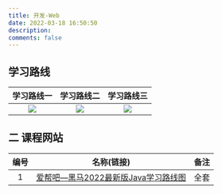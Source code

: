 ```yaml
---
title: 开发-Web
date: 2022-03-18 16:50:50
description: 
comments: false
---
```


##  学习路线

| 学习路线一 | 学习路线二 | 学习路线三 |
| :--------: | :--------: | :--------: |
|   ![][1]   |   ![][2]   |   ![][3]   |

## 二 课程网站

| 编号 |                          名称(链接)                          | 备注 |
| :--: | :----------------------------------------------------------: | :--: |
|  1   | [爱帮吧—黑马2022最新版Java学习路线图](http://www.28828.net/22931.html) | 全套 |



[1]:https://cdn.jsdelivr.net/gh/PGzxc/CDN/blog-learn-route/web-Learning-route-1.jpg
[2]:https://cdn.jsdelivr.net/gh/PGzxc/CDN/blog-learn-route/web-Learning-route-2.jpg
[3]:https://cdn.jsdelivr.net/gh/PGzxc/CDN/blog-learn-route/web-Learning-route-3.jpg